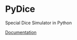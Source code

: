 # PyDice
Special Dice Simulator in Python

[Documentation](https://github.com/user-attachments/files/15585594/BGK_PythonProject_Documentation.pdf)
